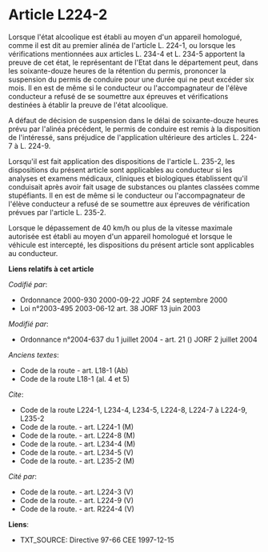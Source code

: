 # Article L224-2

Lorsque l'état alcoolique est établi au moyen d'un appareil homologué, comme il est dit au premier alinéa de l'article L.
224-1, ou lorsque les vérifications mentionnées aux articles L. 234-4 et L. 234-5 apportent la preuve de cet état, le
représentant de l'Etat dans le département peut, dans les soixante-douze heures de la rétention du permis, prononcer la
suspension du permis de conduire pour une durée qui ne peut excéder six mois. Il en est de même si le conducteur ou
l'accompagnateur de l'élève conducteur a refusé de se soumettre aux épreuves et vérifications destinées à établir la preuve
de l'état alcoolique.

A défaut de décision de suspension dans le délai de soixante-douze heures prévu par l'alinéa précédent, le permis de conduire
est remis à la disposition de l'intéressé, sans préjudice de l'application ultérieure des articles L. 224-7 à L. 224-9.

Lorsqu'il est fait application des dispositions de l'article L. 235-2, les dispositions du présent article sont applicables
au conducteur si les analyses et examens médicaux, cliniques et biologiques établissent qu'il conduisait après avoir fait
usage de substances ou plantes classées comme stupéfiants. Il en est de même si le conducteur ou l'accompagnateur de l'élève
conducteur a refusé de se soumettre aux épreuves de vérification prévues par l'article L. 235-2.

Lorsque le dépassement de 40 km/h ou plus de la vitesse maximale autorisée est établi au moyen d'un appareil homologué et
lorsque le véhicule est intercepté, les dispositions du présent article sont applicables au conducteur.

**Liens relatifs à cet article**

_Codifié par_:

  - Ordonnance 2000-930 2000-09-22 JORF 24 septembre 2000
  - Loi n°2003-495 2003-06-12 art. 38 JORF 13 juin 2003

_Modifié par_:

  - Ordonnance n°2004-637 du 1 juillet 2004 - art. 21 () JORF 2 juillet 2004

_Anciens textes_:

  - Code de la route - art. L18-1 (Ab)
  - Code de la route L18-1 (al. 4 et 5)

_Cite_:

  - Code de la route L224-1, L234-4, L234-5, L224-8, L224-7 à L224-9, L235-2
  - Code de la route. - art. L224-1 (M)
  - Code de la route. - art. L224-8 (M)
  - Code de la route. - art. L234-4 (M)
  - Code de la route. - art. L234-5 (V)
  - Code de la route. - art. L235-2 (M)

_Cité par_:

  - Code de la route. - art. L224-3 (V)
  - Code de la route. - art. L224-9 (V)
  - Code de la route. - art. R224-4 (V)

**Liens**:

  - TXT_SOURCE: Directive 97-66 CEE 1997-12-15

